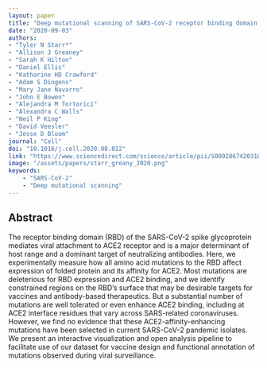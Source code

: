 ```yaml
---
layout: paper
title: "Deep mutational scanning of SARS-CoV-2 receptor binding domain reveals constraints on folding and ACE2 binding"
date: "2020-09-03"
authors: 
- "Tyler N Starr*"
- "Allison J Greaney"
- "Sarah K Hilton"
- "Daniel Ellis"
- "Katharine HD Crawford"
- "Adam S Dingens"
- "Mary Jane Navarro"
- "John E Bowen"
- "Alejandra M Tortorici"
- "Alexandra C Walls"
- "Neil P King"
- "David Veesler"
- "Jesse D Bloom"
journal: "Cell"
doi: "10.1016/j.cell.2020.08.012"
link: "https://www.sciencedirect.com/science/article/pii/S0092867420310035?via%3Dihub"
image: "/assets/papers/starr_greany_2020.png"
keywords:
    - "SARS-CoV-2"
    - "Deep mutational scanning"
---
```


## Abstract

The receptor binding domain (RBD) of the SARS-CoV-2 spike glycoprotein mediates viral attachment to ACE2 receptor and is a major determinant of host range and a dominant target of neutralizing antibodies. Here, we experimentally measure how all amino acid mutations to the RBD affect expression of folded protein and its affinity for ACE2. Most mutations are deleterious for RBD expression and ACE2 binding, and we identify constrained regions on the RBD’s surface that may be desirable targets for vaccines and antibody-based therapeutics. But a substantial number of mutations are well tolerated or even enhance ACE2 binding, including at ACE2 interface residues that vary across SARS-related coronaviruses. However, we find no evidence that these ACE2-affinity-enhancing mutations have been selected in current SARS-CoV-2 pandemic isolates. We present an interactive visualization and open analysis pipeline to facilitate use of our dataset for vaccine design and functional annotation of mutations observed during viral surveillance.
